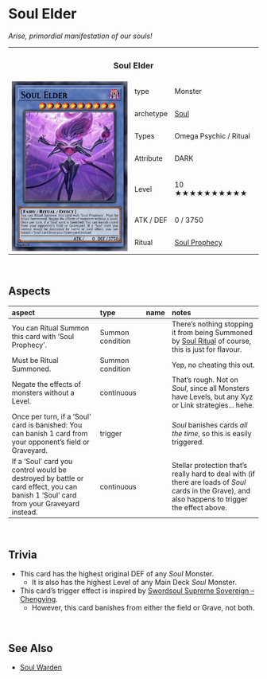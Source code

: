# Soul Elder

*Arise, primordial manifestation of our souls!*

<table>
  <tr>
    <th colspan="3"> <h3> Soul Elder </h3> </th>
  </tr>
  <tr>
    <td rowspan="8"> <img src="../../../../.assets/cards/ritual/Soul Elder.png" width="320px"> </td>
  </tr>
  <tr>
    <td> type </td>
    <td> Monster </td>
  </tr>
  <tr>
    <td> archetype </td>
    <td> <a href="../../../archetypes/Soul.md">Soul</a> </td>
  </tr>
  <tr>
    <td> Types </td>
    <td> Omega Psychic / Ritual </td>
  </tr>
  <tr>
    <td> Attribute </td>
    <td> DARK </td>
  </tr>
  <tr>
    <td> Level </td>
    <td> 10 ★★★★★★★★★★ </td>
  </tr>
  <tr>
    <td> ATK / DEF </td>
    <td> 0 / 3750 </td>
  </tr>
  <tr>
    <td> Ritual </td>
    <td> <a href="../../spells/Soul Prophecy.md">Soul Prophecy</a> </td>
  </tr>
</table>


<br>


## Aspects

| aspect | type | name | notes |
| :----- | :--- | :--- | :---- |
| You can Ritual Summon this card with ‘Soul Prophecy’. | Summon condition | | There’s nothing stopping it from being Summoned by [Soul Ritual](../../spells/Soul%20Ritual.md) of course, this is just for flavour. |
| Must be Ritual Summoned. | Summon condition | | Yep, no cheating this out. |
| Negate the effects of monsters without a Level. | continuous | | That’s rough. Not on *Soul*, since all Monsters have Levels, but any Xyz or Link strategies... hehe. |
| Once per turn, if a ‘Soul’ card is banished: You can banish 1 card from your opponent’s field or Graveyard. | trigger | | *Soul* banishes cards *all the time*, so this is easily triggered. |
| If a ‘Soul’ card you control would be destroyed by battle or card effect, you can banish 1 ‘Soul’ card from your Graveyard instead. | continuous | | Stellar protection that’s really hard to deal with (if there are loads of *Soul* cards in the Grave), and also happens to trigger the effect above. |


<br>


## Trivia

- This card has the highest original DEF of any *Soul* Monster.
  - It is also has the highest Level of any Main Deck *Soul* Monster.
- This card’s trigger effect is inspired by [Swordsoul Supreme Sovereign – Chengying](https://yugipedia.com/wiki/Swordsoul_Supreme_Sovereign_-_Chengying).
  - However, this card banishes from either the field or Grave, not both.


<br>


## See Also

- [Soul Warden](../synchro/Soul%20Warden.md)  
